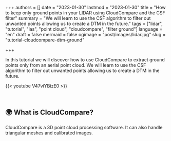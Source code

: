 +++
authors = []
date = "2023-01-30"
lastmod = "2023-01-30"
title = "How to keep only ground points in your LIDAR using CloudCompare and the CSF filter"
summary = "We will learn to use the CSF algorithm to filter out unwanted points allowing us to create a DTM in the future."
tags = ["lidar", "tutorial", "las", "point cloud", "cloudcompare", "filter ground"]
language = "en"
draft = false
mermaid = false
ogimage = "post/images/lidar.jpg"
slug = "tutorial-cloudcompare-dtm-ground"

+++

In this tutorial we will discover how to use CloudCompare to extract ground points only from an aerial point cloud. We will learn to use the CSF algorithm to filter out unwanted points allowing us to create a DTM in the future.

{{< youtube V47viYBizE0 >}}

<br>

## 🌍 What is CloudCompare?

CloudCompare is a 3D point cloud processing software. It can also handle triangular meshes and calibrated images.